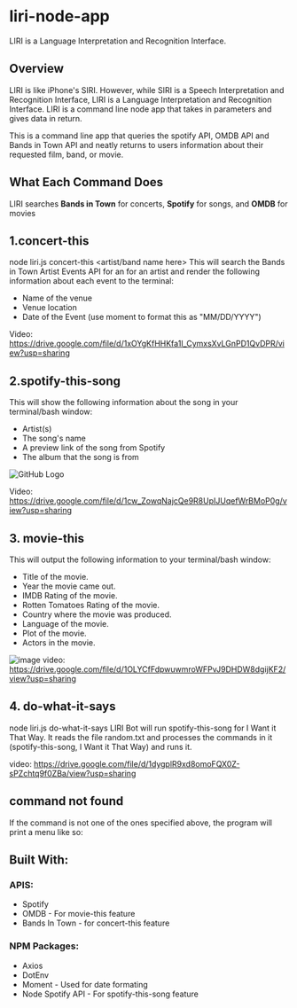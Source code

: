 # liri-node-app

LIRI is a Language Interpretation and Recognition Interface.

## Overview

LIRI is like iPhone's SIRI. However, while SIRI is a Speech Interpretation and Recognition Interface, LIRI is a Language Interpretation and Recognition Interface. LIRI is a command line node app that takes in parameters and gives data in return.

This is a command line app that queries the spotify API, OMDB API and Bands in Town API and neatly returns to users information about their requested film, band, or movie.

## What Each Command Does
LIRI searches **Bands in Town** for concerts, **Spotify** for songs, and **OMDB** for movies


## 1.concert-this
 node liri.js concert-this <artist/band name here>
 This will search the Bands in Town Artist Events API for an for an artist and render the following information about each event to the terminal:
* Name of the venue
* Venue location
* Date of the Event (use moment to format this as "MM/DD/YYYY")

Video: https://drive.google.com/file/d/1xOYgKfHHKfa1I_CymxsXvLGnPD1QvDPR/view?usp=sharing

## 2.spotify-this-song
This will show the following information about the song in your terminal/bash window:

* Artist(s)
* The song's name
* A preview link of the song from Spotify
* The album that the song is from

![GitHub Logo](https://user-images.githubusercontent.com/46450079/55567435-45225480-56c3-11e9-9cbc-092f972b9c00.png)

Video:
https://drive.google.com/file/d/1cw_ZowqNajcQe9R8UpIJUqefWrBMoP0g/view?usp=sharing




## 3. movie-this

This will output the following information to your terminal/bash window:
* Title of the movie.
* Year the movie came out.
* IMDB Rating of the movie.
* Rotten Tomatoes Rating of the movie.
* Country where the movie was produced.
* Language of the movie.
* Plot of the movie.
* Actors in the movie.

![image](https://user-images.githubusercontent.com/46450079/55568449-58362400-56c5-11e9-9873-65aa95054b73.png)
video: https://drive.google.com/file/d/1OLYCfFdpwuwmroWFPvJ9DHDW8dgijKF2/view?usp=sharing

## 4. do-what-it-says
node liri.js do-what-it-says
LIRI Bot will run spotify-this-song for I Want it That Way. It reads the file random.txt and processes the commands in it (spotify-this-song, I Want it That Way) and runs it.


video: https://drive.google.com/file/d/1dygplR9xd8omoFQX0Z-sPZchtq9f0ZBa/view?usp=sharing

## command not found
If the command is not one of the ones specified above, the program will print a menu like so:

## Built With:

### APIS:
* Spotify
* OMDB - For movie-this feature
* Bands In Town - for concert-this feature

### NPM Packages:

* Axios
* DotEnv
* Moment - Used for date formating
* Node Spotify API - For spotify-this-song feature


